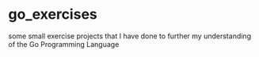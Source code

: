# go_exercises
 some small exercise projects that I have done to further my understanding of the Go Programming Language

